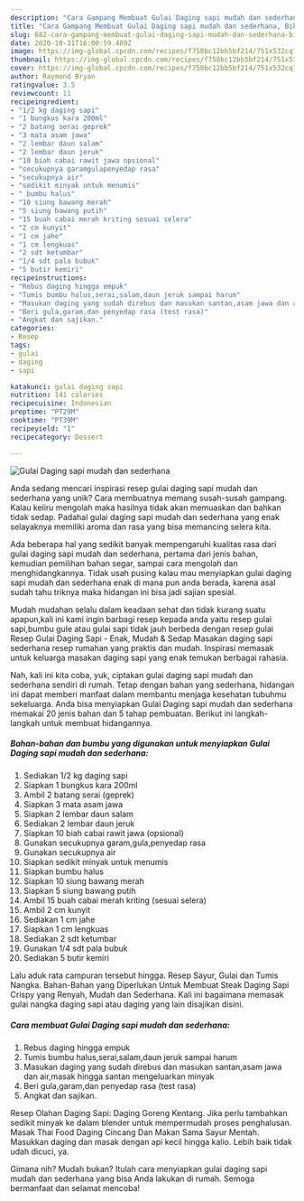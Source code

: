 ```yaml
---
description: "Cara Gampang Membuat Gulai Daging sapi mudah dan sederhana, Bikin Ngiler"
title: "Cara Gampang Membuat Gulai Daging sapi mudah dan sederhana, Bikin Ngiler"
slug: 682-cara-gampang-membuat-gulai-daging-sapi-mudah-dan-sederhana-bikin-ngiler
date: 2020-10-31T16:00:59.409Z
image: https://img-global.cpcdn.com/recipes/f758bc12bb5bf214/751x532cq70/gulai-daging-sapi-mudah-dan-sederhana-foto-resep-utama.jpg
thumbnail: https://img-global.cpcdn.com/recipes/f758bc12bb5bf214/751x532cq70/gulai-daging-sapi-mudah-dan-sederhana-foto-resep-utama.jpg
cover: https://img-global.cpcdn.com/recipes/f758bc12bb5bf214/751x532cq70/gulai-daging-sapi-mudah-dan-sederhana-foto-resep-utama.jpg
author: Raymond Bryan
ratingvalue: 3.5
reviewcount: 11
recipeingredient:
- "1/2 kg daging sapi"
- "1 bungkus kara 200ml"
- "2 batang serai geprek"
- "3 mata asam jawa"
- "2 lembar daun salam"
- "2 lembar daun jeruk"
- "10 biah cabai rawit jawa opsional"
- "secukupnya garamgulapenyedap rasa"
- "secukupnya air"
- "sedikit minyak untuk menumis"
- " bumbu halus"
- "10 siung bawang merah"
- "5 siung bawang putih"
- "15 buah cabai merah kriting sesuai selera"
- "2 cm kunyit"
- "1 cm jahe"
- "1 cm lengkuas"
- "2 sdt ketumbar"
- "1/4 sdt pala bubuk"
- "5 butir kemiri"
recipeinstructions:
- "Rebus daging hingga empuk"
- "Tumis bumbu halus,serai,salam,daun jeruk sampai harum"
- "Masukan daging yang sudah direbus dan masukan santan,asam jawa dan air,masak hingga santan mengeluarkan minyak"
- "Beri gula,garam,dan penyedap rasa (test rasa)"
- "Angkat dan sajikan."
categories:
- Resep
tags:
- gulai
- daging
- sapi

katakunci: gulai daging sapi 
nutrition: 141 calories
recipecuisine: Indonesian
preptime: "PT29M"
cooktime: "PT39M"
recipeyield: "1"
recipecategory: Dessert

---
```



![Gulai Daging sapi mudah dan sederhana](https://img-global.cpcdn.com/recipes/f758bc12bb5bf214/751x532cq70/gulai-daging-sapi-mudah-dan-sederhana-foto-resep-utama.jpg)

Anda sedang mencari inspirasi resep gulai daging sapi mudah dan sederhana yang unik? Cara membuatnya memang susah-susah gampang. Kalau keliru mengolah maka hasilnya tidak akan memuaskan dan bahkan tidak sedap. Padahal gulai daging sapi mudah dan sederhana yang enak selayaknya memiliki aroma dan rasa yang bisa memancing selera kita.

Ada beberapa hal yang sedikit banyak mempengaruhi kualitas rasa dari gulai daging sapi mudah dan sederhana, pertama dari jenis bahan, kemudian pemilihan bahan segar, sampai cara mengolah dan menghidangkannya. Tidak usah pusing kalau mau menyiapkan gulai daging sapi mudah dan sederhana enak di mana pun anda berada, karena asal sudah tahu triknya maka hidangan ini bisa jadi sajian spesial.

Mudah mudahan selalu dalam keadaan sehat dan tidak kurang suatu apapun,kali ini kami ingin barbagi resep kepada anda yaitu resep gulai sapi,bumbu gule atau gulai sapi tidak jauh berbeda dengan resep gulai Resep Gulai Daging Sapi - Enak, Mudah &amp; Sedap Masakan daging sapi sederhana resep rumahan yang praktis dan mudah. Inspirasi memasak untuk keluarga masakan daging sapi yang enak temukan berbagai rahasia.


Nah, kali ini kita coba, yuk, ciptakan gulai daging sapi mudah dan sederhana sendiri di rumah. Tetap dengan bahan yang sederhana, hidangan ini dapat memberi manfaat dalam membantu menjaga kesehatan tubuhmu sekeluarga. Anda bisa menyiapkan Gulai Daging sapi mudah dan sederhana memakai 20 jenis bahan dan 5 tahap pembuatan. Berikut ini langkah-langkah untuk membuat hidangannya.

<!--inarticleads1-->

##### Bahan-bahan dan bumbu yang digunakan untuk menyiapkan Gulai Daging sapi mudah dan sederhana:

1. Sediakan 1/2 kg daging sapi
1. Siapkan 1 bungkus kara 200ml
1. Ambil 2 batang serai (geprek)
1. Siapkan 3 mata asam jawa
1. Siapkan 2 lembar daun salam
1. Sediakan 2 lembar daun jeruk
1. Siapkan 10 biah cabai rawit jawa (opsional)
1. Gunakan secukupnya garam,gula,penyedap rasa
1. Gunakan secukupnya air
1. Siapkan sedikit minyak untuk menumis
1. Siapkan  bumbu halus
1. Siapkan 10 siung bawang merah
1. Siapkan 5 siung bawang putih
1. Ambil 15 buah cabai merah kriting (sesuai selera)
1. Ambil 2 cm kunyit
1. Sediakan 1 cm jahe
1. Siapkan 1 cm lengkuas
1. Sediakan 2 sdt ketumbar
1. Gunakan 1/4 sdt pala bubuk
1. Sediakan 5 butir kemiri


Lalu aduk rata campuran tersebut hingga. Resep Sayur, Gulai dan Tumis Nangka. Bahan-Bahan yang Diperlukan Untuk Membuat Steak Daging Sapi Crispy yang Renyah, Mudah dan Sederhana. Kali ini bagaimana memasak gulai nangka daging sapi atau daging yang lain disajikan disini. 

<!--inarticleads2-->

##### Cara membuat Gulai Daging sapi mudah dan sederhana:

1. Rebus daging hingga empuk
1. Tumis bumbu halus,serai,salam,daun jeruk sampai harum
1. Masukan daging yang sudah direbus dan masukan santan,asam jawa dan air,masak hingga santan mengeluarkan minyak
1. Beri gula,garam,dan penyedap rasa (test rasa)
1. Angkat dan sajikan.


Resep Olahan Daging Sapi: Daging Goreng Kentang. Jika perlu tambahkan sedikit minyak ke dalam blender untuk mempermudah proses penghalusan. Masak Thai Food Daging Cincang Dan Makan Sama Sayur Mentah. Masukkan daging dan masak dengan api kecil hingga kalio. Lebih baik tidak udah dicuci, ya. 

Gimana nih? Mudah bukan? Itulah cara menyiapkan gulai daging sapi mudah dan sederhana yang bisa Anda lakukan di rumah. Semoga bermanfaat dan selamat mencoba!
